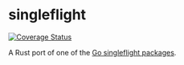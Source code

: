 # singleflight

[![Coverage Status](https://coveralls.io/repos/github/gsquire/singleflight/badge.svg?branch=master)](https://coveralls.io/github/gsquire/singleflight?branch=master)

A Rust port of one of the [Go singleflight packages](https://github.com/golang/groupcache/blob/master/singleflight/singleflight.go).
